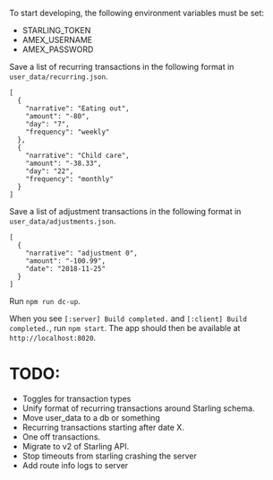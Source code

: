 To start developing, the following environment variables must be set:
- STARLING_TOKEN
- AMEX_USERNAME
- AMEX_PASSWORD

Save a list of recurring transactions in the following format in `user_data/recurring.json`.
```
[
  {
    "narrative": "Eating out",
    "amount": "-80",
    "day": "7",
    "frequency": "weekly"
  },
  {
    "narrative": "Child care",
    "amount": "-38.33",
    "day": "22",
    "frequency": "monthly"
  }
]
```

Save a list of adjustment transactions in the following format in `user_data/adjustments.json`.
```
[
  {
    "narrative": "adjustment 0",
    "amount": "-100.99",
    "date": "2018-11-25"
  }
]
```

Run `npm run dc-up`.

When you see `[:server] Build completed.` and `[:client] Build completed.`, run `npm start`.
The app should then be available at `http://localhost:8020`.

# TODO:
- Toggles for transaction types
- Unify format of recurring transactions around Starling schema.
- Move user_data to a db or something
- Recurring transactions starting after date X.
- One off transactions.
- Migrate to v2 of Starling API.
- Stop timeouts from starling crashing the server
- Add route info logs to server
